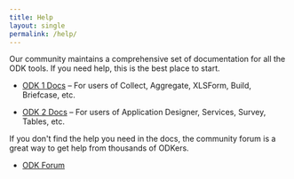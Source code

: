 ```yaml
---
title: Help
layout: single
permalink: /help/
---
```


Our community maintains a comprehensive set of documentation for all the ODK tools. If you need help, this is the best place to start.

* [ODK 1 Docs](https://docs.opendatakit.org/odk1) – For users of Collect, Aggregate, XLSForm, Build, Briefcase, etc. 

* [ODK 2 Docs](https://docs.opendatakit.org/odk2) – For users of Application Designer, Services, Survey, Tables, etc. 

If you don't find the help you need in the docs, the community forum is a great way to get help from thousands of ODKers.

* [ODK Forum](https://forum.opendatakit.org)
